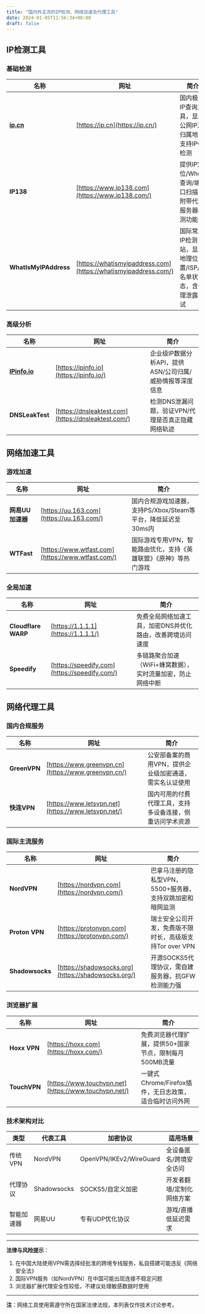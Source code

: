 ```yaml
---
title: "国内外主流的IP检测、网络加速及代理工具"
date: 2024-01-05T11:56:34+08:00
draft: false
---
```





## **IP检测工具**

### **基础检测**

| 名称 | 网址 | 简介 |
| --- | --- | --- |
| [**ip.cn**](http://ip.cn/) | [https://ip.cn](https://ip.cn/) | 国内极简IP查询工具，显示公网IP及归属地，支持IPv6检测 |
| **IP138** | [https://www.ip138.com](https://www.ip138.com/) | 提供IP定位/Whois查询/端口扫描，附带代理服务器检测功能 |
| **WhatIsMyIPAddress** | [https://whatismyipaddress.com](https://whatismyipaddress.com/) | 国际常用IP检测站，显示地理位置/ISP/黑名单状态，含代理泄露测试 |

### **高级分析**

| 名称 | 网址 | 简介 |
| --- | --- | --- |
| [**IPinfo.io**](http://ipinfo.io/) | [https://ipinfo.io](https://ipinfo.io/) | 企业级IP数据分析API，提供ASN/公司归属/威胁情报等深度信息 |
| **DNSLeakTest** | [https://dnsleaktest.com](https://dnsleaktest.com/) | 检测DNS泄漏问题，验证VPN/代理是否真正隐藏网络轨迹 |


## **网络加速工具**

### **游戏加速**

| 名称 | 网址 | 简介 |
| --- | --- | --- |
| **网易UU加速器** | [https://uu.163.com](https://uu.163.com/) | 国内合规游戏加速器，支持PS/Xbox/Steam等平台，降低延迟至30ms内 |
| **WTFast** | [https://www.wtfast.com](https://www.wtfast.com/) | 国际游戏专用VPN，智能路由优化，支持《英雄联盟》《原神》等热门游戏 |

### **全局加速**

| 名称 | 网址 | 简介 |
| --- | --- | --- |
| **Cloudflare WARP** | [https://1.1.1.1](https://1.1.1.1/) | 免费全局网络加速工具，加密DNS并优化路由，改善跨境访问速度 |
| **Speedify** | [https://speedify.com](https://speedify.com/) | 多链路聚合加速（WiFi+蜂窝数据），实时流量加密，防止网络中断 |


## **网络代理工具**

### **国内合规服务**

| 名称 | 网址 | 简介 |
| --- | --- | --- |
| **GreenVPN** | [https://www.greenvpn.cn](https://www.greenvpn.cn/) | 公安部备案的商用VPN，提供企业级加密通道，需实名认证使用 |
| **快连VPN** | [https://www.letsvpn.net](https://www.letsvpn.net/) | 国内可用的付费代理工具，支持多设备连接，侧重访问学术资源 |

### **国际主流服务**

| 名称 | 网址 | 简介 |
| --- | --- | --- |
| **NordVPN** | [https://nordvpn.com](https://nordvpn.com/) | 巴拿马注册的隐私型VPN，5500+服务器，支持双跳加密和暗网监测 |
| **Proton VPN** | [https://protonvpn.com](https://protonvpn.com/) | 瑞士安全公司开发，免费版不限时长，高级版支持Tor over VPN |
| **Shadowsocks** | [https://shadowsocks.org](https://shadowsocks.org/) | 开源SOCKS5代理协议，需自建服务器，抗GFW检测能力强 |

### **浏览器扩展**

| 名称 | 网址 | 简介 |
| --- | --- | --- |
| **Hoxx VPN** | [https://hoxx.com](https://hoxx.com/) | 免费浏览器代理扩展，提供50+国家节点，限制每月500MB流量 |
| **TouchVPN** | [https://www.touchvpn.net](https://www.touchvpn.net/) | 一键式Chrome/Firefox插件，无日志政策，适合临时访问外网 |


### **技术架构对比**

| **类型** | **代表工具** | **加密协议** | **适用场景** |
| --- | --- | --- | --- |
| 传统VPN | NordVPN | OpenVPN/IKEv2/WireGuard | 全设备匿名/跨境安全访问 |
| 代理协议 | Shadowsocks | SOCKS5/自定义加密 | 开发者翻墙/定制化网络方案 |
| 智能加速器 | 网易UU | 专有UDP优化协议 | 游戏/直播低延迟需求 |

---

**法律与风险提示**：

1. 在中国大陆使用VPN需选择经批准的跨境专线服务，私自搭建可能违反《网络安全法》
2. 国际VPN服务（如NordVPN）在中国可能出现连接不稳定问题
3. 浏览器扩展代理安全性较低，不建议处理敏感数据时使用

---

**注**：网络工具使用需遵守所在国家法律法规，本列表仅作技术讨论参考。